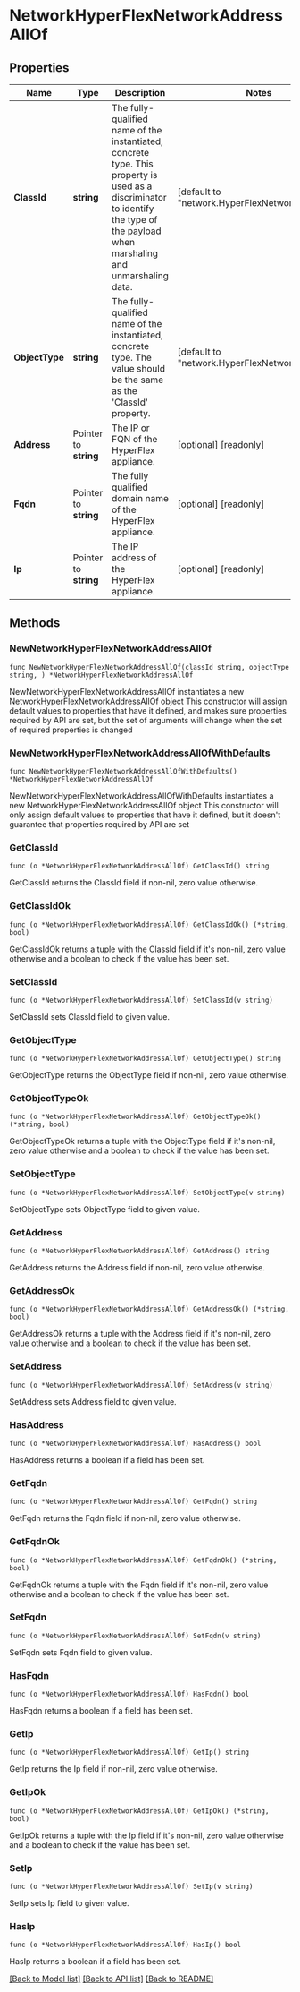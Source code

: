 # NetworkHyperFlexNetworkAddressAllOf

## Properties

Name | Type | Description | Notes
------------ | ------------- | ------------- | -------------
**ClassId** | **string** | The fully-qualified name of the instantiated, concrete type. This property is used as a discriminator to identify the type of the payload when marshaling and unmarshaling data. | [default to "network.HyperFlexNetworkAddress"]
**ObjectType** | **string** | The fully-qualified name of the instantiated, concrete type. The value should be the same as the &#39;ClassId&#39; property. | [default to "network.HyperFlexNetworkAddress"]
**Address** | Pointer to **string** | The IP or FQN of the HyperFlex appliance. | [optional] [readonly] 
**Fqdn** | Pointer to **string** | The fully qualified domain name of the HyperFlex appliance. | [optional] [readonly] 
**Ip** | Pointer to **string** | The IP address of the HyperFlex appliance. | [optional] [readonly] 

## Methods

### NewNetworkHyperFlexNetworkAddressAllOf

`func NewNetworkHyperFlexNetworkAddressAllOf(classId string, objectType string, ) *NetworkHyperFlexNetworkAddressAllOf`

NewNetworkHyperFlexNetworkAddressAllOf instantiates a new NetworkHyperFlexNetworkAddressAllOf object
This constructor will assign default values to properties that have it defined,
and makes sure properties required by API are set, but the set of arguments
will change when the set of required properties is changed

### NewNetworkHyperFlexNetworkAddressAllOfWithDefaults

`func NewNetworkHyperFlexNetworkAddressAllOfWithDefaults() *NetworkHyperFlexNetworkAddressAllOf`

NewNetworkHyperFlexNetworkAddressAllOfWithDefaults instantiates a new NetworkHyperFlexNetworkAddressAllOf object
This constructor will only assign default values to properties that have it defined,
but it doesn't guarantee that properties required by API are set

### GetClassId

`func (o *NetworkHyperFlexNetworkAddressAllOf) GetClassId() string`

GetClassId returns the ClassId field if non-nil, zero value otherwise.

### GetClassIdOk

`func (o *NetworkHyperFlexNetworkAddressAllOf) GetClassIdOk() (*string, bool)`

GetClassIdOk returns a tuple with the ClassId field if it's non-nil, zero value otherwise
and a boolean to check if the value has been set.

### SetClassId

`func (o *NetworkHyperFlexNetworkAddressAllOf) SetClassId(v string)`

SetClassId sets ClassId field to given value.


### GetObjectType

`func (o *NetworkHyperFlexNetworkAddressAllOf) GetObjectType() string`

GetObjectType returns the ObjectType field if non-nil, zero value otherwise.

### GetObjectTypeOk

`func (o *NetworkHyperFlexNetworkAddressAllOf) GetObjectTypeOk() (*string, bool)`

GetObjectTypeOk returns a tuple with the ObjectType field if it's non-nil, zero value otherwise
and a boolean to check if the value has been set.

### SetObjectType

`func (o *NetworkHyperFlexNetworkAddressAllOf) SetObjectType(v string)`

SetObjectType sets ObjectType field to given value.


### GetAddress

`func (o *NetworkHyperFlexNetworkAddressAllOf) GetAddress() string`

GetAddress returns the Address field if non-nil, zero value otherwise.

### GetAddressOk

`func (o *NetworkHyperFlexNetworkAddressAllOf) GetAddressOk() (*string, bool)`

GetAddressOk returns a tuple with the Address field if it's non-nil, zero value otherwise
and a boolean to check if the value has been set.

### SetAddress

`func (o *NetworkHyperFlexNetworkAddressAllOf) SetAddress(v string)`

SetAddress sets Address field to given value.

### HasAddress

`func (o *NetworkHyperFlexNetworkAddressAllOf) HasAddress() bool`

HasAddress returns a boolean if a field has been set.

### GetFqdn

`func (o *NetworkHyperFlexNetworkAddressAllOf) GetFqdn() string`

GetFqdn returns the Fqdn field if non-nil, zero value otherwise.

### GetFqdnOk

`func (o *NetworkHyperFlexNetworkAddressAllOf) GetFqdnOk() (*string, bool)`

GetFqdnOk returns a tuple with the Fqdn field if it's non-nil, zero value otherwise
and a boolean to check if the value has been set.

### SetFqdn

`func (o *NetworkHyperFlexNetworkAddressAllOf) SetFqdn(v string)`

SetFqdn sets Fqdn field to given value.

### HasFqdn

`func (o *NetworkHyperFlexNetworkAddressAllOf) HasFqdn() bool`

HasFqdn returns a boolean if a field has been set.

### GetIp

`func (o *NetworkHyperFlexNetworkAddressAllOf) GetIp() string`

GetIp returns the Ip field if non-nil, zero value otherwise.

### GetIpOk

`func (o *NetworkHyperFlexNetworkAddressAllOf) GetIpOk() (*string, bool)`

GetIpOk returns a tuple with the Ip field if it's non-nil, zero value otherwise
and a boolean to check if the value has been set.

### SetIp

`func (o *NetworkHyperFlexNetworkAddressAllOf) SetIp(v string)`

SetIp sets Ip field to given value.

### HasIp

`func (o *NetworkHyperFlexNetworkAddressAllOf) HasIp() bool`

HasIp returns a boolean if a field has been set.


[[Back to Model list]](../README.md#documentation-for-models) [[Back to API list]](../README.md#documentation-for-api-endpoints) [[Back to README]](../README.md)


